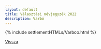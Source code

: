 ```yaml
---
layout: default
title: Választási névjegyzék 2022
description: Varbó
---
```


{% include settlementHTMLs/Varboo.html %}

[Vissza](./)